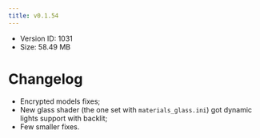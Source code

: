 ```yaml
---
title: v0.1.54
---
```


*   Version ID: 1031
*   Size: 58.49 MB

# Changelog

*   Encrypted models fixes;
*   New glass shader (the one set with `materials_glass.ini`) got dynamic lights support with backlit;
*   Few smaller fixes.
